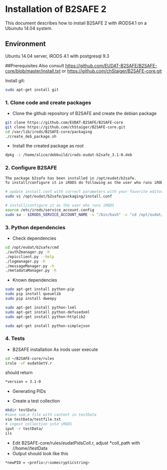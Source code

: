 # Installation of B2SAFE 2
This document describes how to install B2SAFE 2 with iRODS4.1 on a Ubunutu 14.04 system.

## Environment
Ubuntu 14.04 server, iRODS 4.1 with postgresql 9.3

##Prerequisites
Also consult https://github.com/EUDAT-B2SAFE/B2SAFE-core/blob/master/install.txt
or
https://github.com/chStaiger/B2SAFE-core.git

Install git:
```sh
sudo apt-get install git
```

### 1. Clone code and create packages
- Clone the github repository of B2SAFE and create the debian package
```sh
git clone https://github.com/EUDAT-B2SAFE/B2SAFE-core
git clone https://github.com/chStaiger/B2SAFE-core.git
cd /var/lib/irods/B2SAFE-core/packaging
./create_deb_package.sh
```
- Install the created package as *root*
```sh
dpkg -i /home/alice/debbuild/irods-eudat-b2safe_3.1-0.deb
```
### 2. Configure B2SAFE
```sh
The package b2safe has been installed in /opt/eudat/b2safe.
To install/configure it in iRODS do following as the user who runs iRODS :

# update install.conf with correct parameters with your favorite editor
sudo vi /opt/eudat/b2safe/packaging/install.conf

# install/configure it as the user who runs iRODS
source /etc/irods/service_account.config
sudo su - $IRODS_SERVICE_ACCOUNT_NAME -s "/bin/bash" -c "cd /opt/eudat/b2safe/packaging/ ; ./install.sh"
```

### 3. Python dependencies
- Check dependencies
```sh
cd /opt/eudat/b2safe/cmd
./authZmanager.py -h
./epicclient.py --help
./logmanager.py -h
./messageManager.py -h
./metadataManager.py -h
```

- Known dependencies
```sh
sudo apt-get install python-pip
sudo pip install queuelib
sudo pip install dweepy

sudo apt-get install python-lxml
sudo apt-get install python-defusedxml
sudo apt-get install python-httplib2

sudo apt-get install python-simplejson
```

### 4. Tests
- B2SAFE installation
 As irods user execute
```sh
cd ~/B2SAFE-core/rules
irule -vF eudatGetV.r
```
 should return
```sh
*version = 3.1-0
```

- Generating PIDs
* Create a test collection
```sh
mkdir testData
#save som,e file with content in testData
vim testData/testfile.txt
# ingest collection into iRODS
iput -r testData/
ils
```
* Edit B2SAFE-core/rules/eudatPidsColl.r, adjust *coll_path with /<irodszone>/home/<user>/testData
* Output should look like this
```sh
*newPID = <prefix>/<somecrypticstring>
``` 
